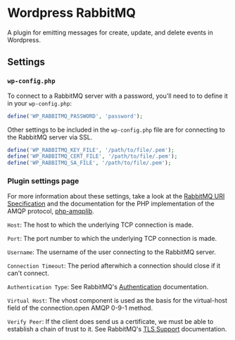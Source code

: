 # Wordpress RabbitMQ

A plugin for emitting messages for create, update, and delete events in
Wordpress.

## Settings

### `wp-config.php`

To connect to a RabbitMQ server with a password, you'll need to to
define it in your `wp-config.php`:

```php
define('WP_RABBITMQ_PASSWORD', 'password');
```

Other settings to be included in the `wp-config.php` file are for
connecting to the RabbitMQ server via SSL.

```php
define('WP_RABBITMQ_KEY_FILE', '/path/to/file/.pem');
define('WP_RABBITMQ_CERT_FILE', '/path/to/file/.pem');
define('WP_RABBITMQ_SA_FILE', '/path/to/file/.pem');
```

### Plugin settings page

For more information about these settings, take a look at the [RabbitMQ
URI Specification](https://www.rabbitmq.com/uri-spec.html) and the
documentation for the PHP implementation of the AMQP protocol,
[php-amqplib](https://github.com/php-amqplib/php-amqplib).

`Host`: The host to which the underlying TCP connection is made.

`Port`: The port number to which the underlying TCP connection is made.

`Username`: The username of the user connecting to the RabbitMQ server.

`Connection Timeout`: The period afterwhich a connection should close if
it can't connect.

`Authentication Type`: See RabbitMQ's
[Authentication](https://www.rabbitmq.com/authentication.html)
documentation.

`Virtual Host`: The vhost component is used as the basis for the
virtual-host field of the connection.open AMQP 0-9-1 method.

`Verify Peer`: If the client does send us a certificate, we must be able to
establish a chain of trust to it. See RabbitMQ's [TLS
Support](https://www.rabbitmq.com/ssl.html) documentation.
